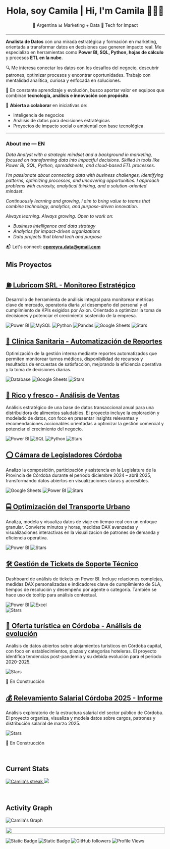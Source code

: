 <h1 align="center">Hola, soy Camila | Hi, I'm Camila 👩🏻‍💻</h1>
<p align="center">📍 Argentina 📊 Marketing + Data 🌱 Tech for Impact</p>

---

**Analista de Datos** con una mirada estratégica y formación en marketing, orientada a transformar datos en decisiones que generen impacto real. Me especializo en herramientas como **Power BI, SQL, Python, hojas de cálculo** y procesos **ETL en la nube**.

🔍 Me interesa conectar los datos con los desafíos del negocio, descubrir patrones, optimizar procesos y encontrar oportunidades. Trabajo con mentalidad analítica, curiosa y enfocada en soluciones.

🌱 En constante aprendizaje y evolución, busco aportar valor en equipos que combinan **tecnología, análisis e innovación con propósito**.

🤝 **Abierta a colaborar** en iniciativas de:
- Inteligencia de negocios
- Análisis de datos para decisiones estratégicas
- Proyectos de impacto social o ambiental con base tecnológica

---

### About me — EN

*Data Analyst with a strategic mindset and a background in marketing, focused on transforming data into impactful decisions. Skilled in tools like Power BI, SQL, Python, spreadsheets, and cloud-based ETL processes*.

*I’m passionate about connecting data with business challenges, identifying patterns, optimizing processes, and uncovering opportunities. I approach problems with curiosity, analytical thinking, and a solution-oriented mindset*.

*Continuously learning and growing, I aim to bring value to teams that combine technology, analytics, and purpose-driven innovation*.

*Always learning. Always growing. Open to work on*:
- *Business intelligence and data strategy*
- *Analytics for impact-driven organizations*
- *Data projects that blend tech and purpose*

📬 Let's connect: **cpereyra.data@gmail.com**

## Mis Proyectos

## [⛽ Lubricom SRL - Monitoreo Estratégico](https://github.com/cpereyra-bi/LubricomSRL)

Desarrollo de herramienta de análisis integral para monitorear métricas clave de mercado, operatoria diaria ,el desempeño del personal y el cumplimiento de KPIs exigidos por Axion. Orientado a optimizar la toma de decisiones y potenciar el crecimiento sostenido de la empresa.

![Power BI](https://img.shields.io/badge/Power%20BI-F2C811?style=flat-square&logo=powerbi&logoColor=black)
![MySQL](https://img.shields.io/badge/MySQL-00758F?style=flat-square&logo=mysql&logoColor=white)
![Python](https://img.shields.io/badge/Python-3776AB?style=flat-square&logo=python&logoColor=white)
![Pandas](https://img.shields.io/badge/Pandas-150458?style=flat-square&logo=pandas&logoColor=white)
![Google Sheets](https://img.shields.io/badge/Google%20Sheets-34A853?style=flat-square&logo=googlesheets&logoColor=white)
![Stars](https://img.shields.io/github/stars/cpereyra-bi/LubricomSRL?label=%E2%AD%90%20Star&logo=github&style=flat-square)

## [🏥 Clínica Sanitaria - Automatización de Reportes](https://github.com/cpereyra-bi/ClinicaSanitaria)

Optimización de la gestión interna mediante reportes automatizados que permiten monitorear turnos médicos, disponibilidad de recursos y resultados de encuestas de satisfacción, mejorando la eficiencia operativa y la toma de decisiones diarias.

![Database](https://img.shields.io/badge/Database-4DB33D?style=flat-square&logo=databricks&logoColor=white)
![Google Sheets](https://img.shields.io/badge/Google%20Sheets-34A853?style=flat-square&logo=googlesheets&logoColor=white)
![Stars](https://img.shields.io/github/stars/cpereyra-bi/LubricomSRL?label=%E2%AD%90%20Star&logo=github&style=flat-square)

## [🥑 Rico y fresco - Análisis de Ventas](https://github.com/cpereyra-bi/DistriSaludable)

Análisis estratégico de una base de datos transaccional anual para una distribuidora de alimentos saludables. El proyecto incluye la exploración y modelado de datos, con foco en presentar insights relevantes y recomendaciones accionables orientadas a optimizar la gestión comercial y potenciar el crecimiento del negocio.

![Power BI](https://img.shields.io/badge/Power%20BI-F2C811?style=flat-square&logo=powerbi&logoColor=black)
![SQL](https://img.shields.io/badge/SQL-4479A1?style=flat-square&logo=mysql&logoColor=white)
![Python](https://img.shields.io/badge/Python-3776AB?style=flat-square&logo=python&logoColor=white)
![Stars](https://img.shields.io/github/stars/cpereyra-bi/LubricomSRL?label=%E2%AD%90%20Star&logo=github&style=flat-square)

## [⭕ Cámara de Legisladores Córdoba](https://github.com/cpereyra-bi/CamLegisladores2025)
Analizo la composición, participación y asistencia en la Legislatura de la Provincia de Córdoba durante el período diciembre 2024 – abril 2025, transformando datos abiertos en visualizaciones claras y accesibles.

![Google Sheets](https://img.shields.io/badge/Google%20Sheets-34A853?style=flat-square&logo=googlesheets&logoColor=white)
![Power BI](https://img.shields.io/badge/Power%20BI-F2C811?style=flat-square&logo=powerbi&logoColor=black)
![Stars](https://img.shields.io/github/stars/cpereyra-bi/LubricomSRL?label=%E2%AD%90%20Star&logo=github&style=flat-square)

## [🚍 Optimización del Transporte Urbano](https://github.com/cpereyra-bi/TransporteUrbano)
Analiza, modela y visualiza datos de viaje en tiempo real con un enfoque granular. Convierte minutos y horas, medidas DAX avanzadas y visualizaciones interactivas en la visualizacion de patrones de demanda y eficiencia operativa.

![Power BI](https://img.shields.io/badge/Power%20BI-F2C811?style=flat-square&logo=powerbi&logoColor=black)
![Stars](https://img.shields.io/github/stars/cpereyra-bi/LubricomSRL?label=%E2%AD%90%20Star&logo=github&style=flat-square)

## [🛠️ Gestión de Tickets de Soporte Técnico](https://github.com/cpereyra-bi/AtencionalCliente)  
Dashboard de análisis de tickets en Power BI. Incluye relaciones complejas, medidas DAX personalizadas e indicadores clave de cumplimiento de SLA, tiempos de resolución y desempeño por agente o categoría. También se hace uso de tooltip para análisis contextual.

![Power BI](https://img.shields.io/badge/Power%20BI-F2C811?style=flat-square&logo=powerbi&logoColor=black)
![Excel](https://img.shields.io/badge/Excel-217346?style=flat-square&logo=microsoft-excel&logoColor=white)  
![Stars](https://img.shields.io/github/stars/cpereyra-bi/AtencionalCliente?label=%E2%AD%90%20Star&logo=github&style=flat-square)

## [🏨 Oferta turística en Córdoba - Análisis de evolución](https://github.com/cpereyra-bi/Alojamiento-Turismo-Cordoba)

Análisis de datos abiertos sobre alojamientos turísticos en Córdoba capital, con foco en establecimientos, plazas y categorías hoteleras. El proyecto identifica tendencias post-pandemia y su debida evolución para el periodo 2020-2025.

![Stars](https://img.shields.io/github/stars/cpereyra-bi/LubricomSRL?label=%E2%AD%90%20Star&logo=github&style=flat-square)

🚧 En Construcción

## [💰 Relevamiento Salarial Córdoba 2025 - Informe](https://github.com/cpereyra-bi/Relevamiento-Salarial-Gob-de-Cordoba-2025)

Análisis exploratorio de la estructura salarial del sector público de Córdoba. El proyecto organiza, visualiza y modela datos sobre cargos, patrones y distribución salarial de marzo 2025.

![Stars](https://img.shields.io/github/stars/cpereyra-bi/LubricomSRL?label=%E2%AD%90%20Star&logo=github&style=flat-square)

🚧 En Construcción

<!-- Current Stats card -->
</br>
<h2>Current Stats</h2>
<div>
  <a href="https://github.com/cpereyra-bi">
    <img alt="Camila's streak" src="https://github-readme-streak-stats-9m8ugfa77-denvercoder1.vercel.app/?user=cpereyra-bi&theme=monokai-metallian&border_radius=0&card_width=417&card_height=194&background=0D1017&fire=E8EDF3&currStreakNum=E8EDF3&sideNums=E8EDF3&currStreakLabel=E8EDF3&sideLabels=E8EDF3F0&dates=E8EDF3D5&ring=E8EDF3F0&card_width=400&card_height=195"/>
  </a>
  <a href="https://github.com/cpereyra-bi">
    <img src="https://github-readme-stats.vercel.app/api?username=cpereyra-bi&show_icons=true&bg_color=0D1017&border_radius=0&text_color=E8EDF3D5&title_color=E8EDF3&icon_color=E8EDF3&hide_border=false&card_width=414&card_height=195"/>
  </a>
</div>

<!-- Activity Graph card -->
</br>
</br>
<h2>Activity Graph</h2>

![Camila's Graph](https://github-readme-activity-graph.vercel.app/graph?username=cpereyra-bi&custom_title=Camila's%20GitHub%20Activity%20Graph&bg_color=0d1017&color=e8edf3&line=e8edf3&point=e8edf3&area_color=FFFFFF&title_color=FFFFFF&area=true)

<img src="https://i.imgur.com/dBaSKWF.gif" height="20" width="100%">

![Static Badge](https://img.shields.io/badge/Thanks%20for%20visiting!-05122A)
![Static Badge](https://img.shields.io/badge/Star%20%E2%AD%90%20some%20repositories%20you%20find%20helpful!%20-05122A)
![GitHub followers](https://img.shields.io/github/followers/cpereyra-bi?style=flat&logo=github&color=05122A&labelColor=05122A)
![Profile Views](https://komarev.com/ghpvc/?username=cpereyra-bi&style=flat&color=05122A)
